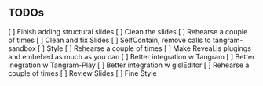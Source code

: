 ## TODOs

[ ] Finish adding structural slides
[ ] Clean the slides
[ ] Rehearse a couple of times
[ ] Clean and fix Slides
[ ] SelfContain, remove calls to tangram-sandbox
[ ] Style
[ ] Rehearse a couple of times
[ ] Make Reveal.js plugings and embebed as much as you can 
    [ ] Better integration w Tangram
    [ ] Better inegration w Tangram-Play
    [ ] Better integration w glslEditor
[ ] Rehearse a couple of times
[ ] Review Slides
[ ] Fine Style
